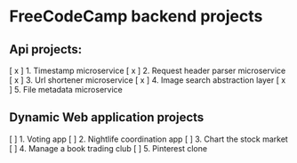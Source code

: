 # FreeCodeCamp backend projects

## Api projects:

[ x ] 1. Timestamp microservice
[ x ] 2. Request header parser microservice
[ x ] 3. Url shortener microservice
[ x ] 4. Image search abstraction layer
[ x ] 5. File metadata microservice


## Dynamic Web application projects

[ ] 1. Voting app
[ ] 2. Nightlife coordination app
[ ] 3. Chart the stock market
[ ] 4. Manage a book trading club
[ ] 5. Pinterest clone
